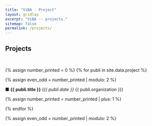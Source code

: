 ```yaml
---
title: "ViBA - Project"
layout: gridlay
excerpt: "ViBA -- projects."
sitemap: false
permalink: /projects/
---
```


## Projects
<p> &nbsp; </p>
{% assign number_printed = 0 %}
{% for publi in site.data.project %}

{% assign even_odd = number_printed | modulo: 2 %}

<!-- {% if even_odd == 0 %}
<div class="row">
{% endif %} -->

<p>■ <b>{{ publi.title }}</b> (<em>{{ publi.date }}</em> {{ publi.organization }})</p>

<!-- <div class="col-sm-6 clearfix">
 <div class="well" style="overflow: auto;">
  <pubtit>{{ publi.title }}</pubtit>
  <p>{{ publi.title }} {{ publi.organization }}  <em>({{ publi.date }})</em></p>
  <img src="{{ site.url }}{{ site.baseurl }}/images/pubpic/{{ publi.image }}" class="img-responsive" style="width: 33%; object-fit: contain; float: left;" />
  <p>{{ publi.description }}</p>
 </div>
</div> -->


{% assign number_printed = number_printed | plus: 1 %}

<!-- {% if even_odd == 1 %}
</div>
{% endif %} -->

{% endfor %}

{% assign even_odd = number_printed | modulo: 2 %}
<!-- {% if even_odd == 1 %}
</div>
{% endif %} -->

<p> &nbsp; </p>
